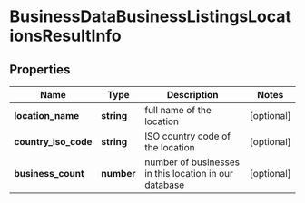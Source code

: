# BusinessDataBusinessListingsLocationsResultInfo

## Properties

| Name | Type | Description | Notes |
|------------ | ------------- | ------------- | -------------|
**location_name** | **string** | full name of the location |[optional]|
**country_iso_code** | **string** | ISO country code of the location |[optional]|
**business_count** | **number** | number of businesses in this location in our database |[optional]|